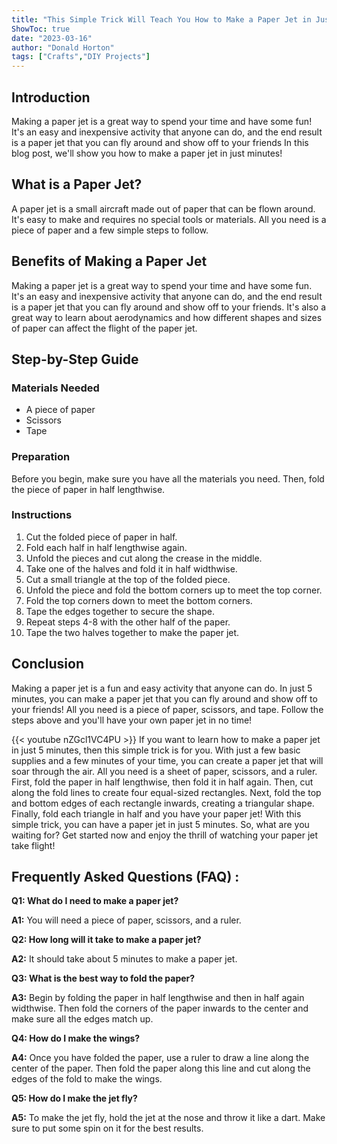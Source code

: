 ```yaml
---
title: "This Simple Trick Will Teach You How to Make a Paper Jet in Just 5 Minutes!"
ShowToc: true 
date: "2023-03-16"
author: "Donald Horton" 
tags: ["Crafts","DIY Projects"]
---
```

## Introduction 

Making a paper jet is a great way to spend your time and have some fun! It's an easy and inexpensive activity that anyone can do, and the end result is a paper jet that you can fly around and show off to your friends In this blog post, we'll show you how to make a paper jet in just  minutes! 

## What is a Paper Jet?

A paper jet is a small aircraft made out of paper that can be flown around. It's easy to make and requires no special tools or materials. All you need is a piece of paper and a few simple steps to follow.

## Benefits of Making a Paper Jet

Making a paper jet is a great way to spend your time and have some fun. It's an easy and inexpensive activity that anyone can do, and the end result is a paper jet that you can fly around and show off to your friends. It's also a great way to learn about aerodynamics and how different shapes and sizes of paper can affect the flight of the paper jet.

## Step-by-Step Guide

### Materials Needed

- A piece of paper
- Scissors
- Tape

### Preparation

Before you begin, make sure you have all the materials you need. Then, fold the piece of paper in half lengthwise.

### Instructions

1. Cut the folded piece of paper in half.
2. Fold each half in half lengthwise again.
3. Unfold the pieces and cut along the crease in the middle.
4. Take one of the halves and fold it in half widthwise.
5. Cut a small triangle at the top of the folded piece.
6. Unfold the piece and fold the bottom corners up to meet the top corner.
7. Fold the top corners down to meet the bottom corners.
8. Tape the edges together to secure the shape.
9. Repeat steps 4-8 with the other half of the paper.
10. Tape the two halves together to make the paper jet.

## Conclusion

Making a paper jet is a fun and easy activity that anyone can do. In just 5 minutes, you can make a paper jet that you can fly around and show off to your friends! All you need is a piece of paper, scissors, and tape. Follow the steps above and you'll have your own paper jet in no time!

{{< youtube nZGcl1VC4PU >}} 
If you want to learn how to make a paper jet in just 5 minutes, then this simple trick is for you. With just a few basic supplies and a few minutes of your time, you can create a paper jet that will soar through the air. All you need is a sheet of paper, scissors, and a ruler. First, fold the paper in half lengthwise, then fold it in half again. Then, cut along the fold lines to create four equal-sized rectangles. Next, fold the top and bottom edges of each rectangle inwards, creating a triangular shape. Finally, fold each triangle in half and you have your paper jet! With this simple trick, you can have a paper jet in just 5 minutes. So, what are you waiting for? Get started now and enjoy the thrill of watching your paper jet take flight!

## Frequently Asked Questions (FAQ) :
**Q1: What do I need to make a paper jet?**

**A1:** You will need a piece of paper, scissors, and a ruler.

**Q2: How long will it take to make a paper jet?**

**A2:** It should take about 5 minutes to make a paper jet.

**Q3: What is the best way to fold the paper?**

**A3:** Begin by folding the paper in half lengthwise and then in half again widthwise. Then fold the corners of the paper inwards to the center and make sure all the edges match up.

**Q4: How do I make the wings?**

**A4:** Once you have folded the paper, use a ruler to draw a line along the center of the paper. Then fold the paper along this line and cut along the edges of the fold to make the wings.

**Q5: How do I make the jet fly?**

**A5:** To make the jet fly, hold the jet at the nose and throw it like a dart. Make sure to put some spin on it for the best results.



